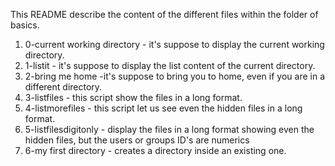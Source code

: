 This README describe the content of the different files within the folder of basics. 

1. 0-current working directory - it's suppose to display the current working directory.
2. 1-listit - it's suppose to display the list content of the current directory.
3. 2-bring me home -it's suppose to bring you to home, even if you are in a different directory. 
4. 3-listfiles - this script show the files in a long format.
5. 4-listmorefiles - this script let us see even the hidden files in a long format.
6. 5-listfilesdigitonly - display the files in a long format showing even the hidden files, but the users or groups ID's are numerics
7. 6-my first directory - creates a directory inside an existing one.    
